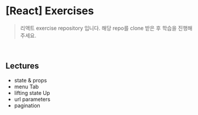 # [React] Exercises

> 리액트 exercise repository 입니다. 해당 repo를 clone 받은 후 학습을 진행해주세요.

</br>

## Lectures

- state & props
- menu Tab
- lifting state Up
- url parameters
- pagination

</br>
